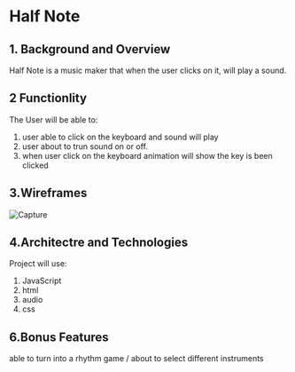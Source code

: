 # Half Note

## 1. Background and Overview

Half Note is a music maker that when the user clicks on it, will play a sound.

## 2 Functionlity

The User will be able to:

1. user able to click on the keyboard and sound will play
2. user about to trun sound on or off.
3. when user click on the keyboard animation will show the key is been clicked

## 3.Wireframes

![Capture](https://user-images.githubusercontent.com/68937006/120851682-28a23100-c547-11eb-95f2-2061cf23417f.PNG)

## 4.Architectre and Technologies

Project will use:

1. JavaScript
2. html
3. audio
4. css

## 6.Bonus Features

able to turn into a rhythm game / about to select different instruments
